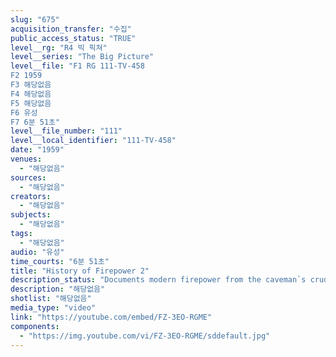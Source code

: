 ```yaml
---
slug: "675"
acquisition_transfer: "수집"
public_access_status: "TRUE"
level__rg: "R4 빅 픽쳐"
level__series: "The Big Picture"
level__file: "F1 RG 111-TV-458
F2 1959
F3 해당없음
F4 해당없음
F5 해당없음
F6 유성
F7 6분 51초"
level__file_number: "111"
level__local_identifier: "111-TV-458"
date: "1959"
venues: 
  - "해당없음"
sources: 
  - "해당없음"
creators: 
  - "해당없음"
subjects: 
  - "해당없음"
tags: 
  - "해당없음"
audio: "유성"
time_courts: "6분 51초"
title: "History of Firepower 2"
description_status: "Documents modern firepower from the caveman`s crude weaponry to today`s sophisticated missile power."
description: "해당없음"
shotlist: "해당없음"
media_type: "video"
link: "https://youtube.com/embed/FZ-3EO-RGME"
components: 
  - "https://img.youtube.com/vi/FZ-3EO-RGME/sddefault.jpg"
---
```

